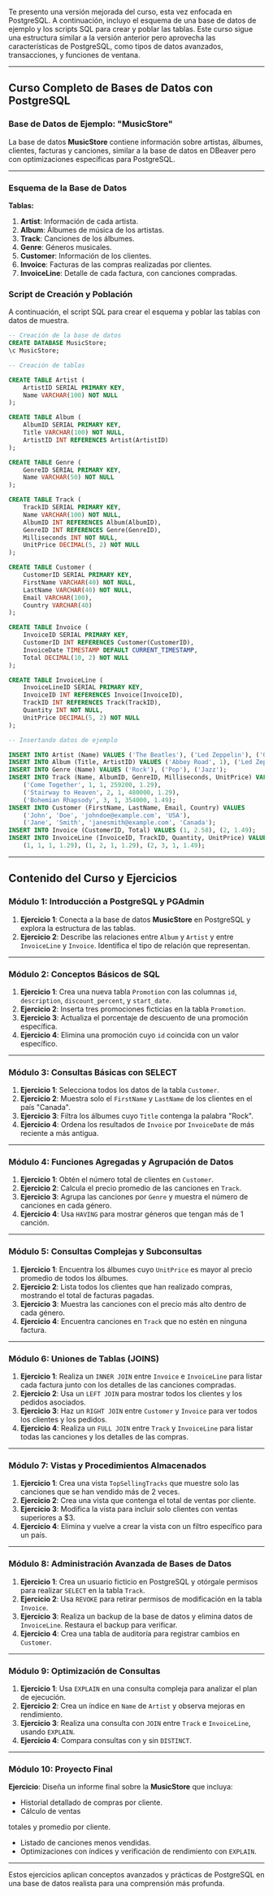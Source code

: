 Te presento una versión mejorada del curso, esta vez enfocada en PostgreSQL. A continuación, incluyo el esquema de una base de datos de ejemplo y los scripts SQL para crear y poblar las tablas. Este curso sigue una estructura similar a la versión anterior pero aprovecha las características de PostgreSQL, como tipos de datos avanzados, transacciones, y funciones de ventana.

---

## **Curso Completo de Bases de Datos con PostgreSQL**

### Base de Datos de Ejemplo: "MusicStore"

La base de datos **MusicStore** contiene información sobre artistas, álbumes, clientes, facturas y canciones, similar a la base de datos en DBeaver pero con optimizaciones específicas para PostgreSQL.

---

### Esquema de la Base de Datos

**Tablas:**
1. **Artist**: Información de cada artista.
2. **Album**: Álbumes de música de los artistas.
3. **Track**: Canciones de los álbumes.
4. **Genre**: Géneros musicales.
5. **Customer**: Información de los clientes.
6. **Invoice**: Facturas de las compras realizadas por clientes.
7. **InvoiceLine**: Detalle de cada factura, con canciones compradas.

### Script de Creación y Población

A continuación, el script SQL para crear el esquema y poblar las tablas con datos de muestra.

```sql
-- Creación de la base de datos
CREATE DATABASE MusicStore;
\c MusicStore;

-- Creación de tablas

CREATE TABLE Artist (
    ArtistID SERIAL PRIMARY KEY,
    Name VARCHAR(100) NOT NULL
);

CREATE TABLE Album (
    AlbumID SERIAL PRIMARY KEY,
    Title VARCHAR(100) NOT NULL,
    ArtistID INT REFERENCES Artist(ArtistID)
);

CREATE TABLE Genre (
    GenreID SERIAL PRIMARY KEY,
    Name VARCHAR(50) NOT NULL
);

CREATE TABLE Track (
    TrackID SERIAL PRIMARY KEY,
    Name VARCHAR(100) NOT NULL,
    AlbumID INT REFERENCES Album(AlbumID),
    GenreID INT REFERENCES Genre(GenreID),
    Milliseconds INT NOT NULL,
    UnitPrice DECIMAL(5, 2) NOT NULL
);

CREATE TABLE Customer (
    CustomerID SERIAL PRIMARY KEY,
    FirstName VARCHAR(40) NOT NULL,
    LastName VARCHAR(40) NOT NULL,
    Email VARCHAR(100),
    Country VARCHAR(40)
);

CREATE TABLE Invoice (
    InvoiceID SERIAL PRIMARY KEY,
    CustomerID INT REFERENCES Customer(CustomerID),
    InvoiceDate TIMESTAMP DEFAULT CURRENT_TIMESTAMP,
    Total DECIMAL(10, 2) NOT NULL
);

CREATE TABLE InvoiceLine (
    InvoiceLineID SERIAL PRIMARY KEY,
    InvoiceID INT REFERENCES Invoice(InvoiceID),
    TrackID INT REFERENCES Track(TrackID),
    Quantity INT NOT NULL,
    UnitPrice DECIMAL(5, 2) NOT NULL
);

-- Insertando datos de ejemplo

INSERT INTO Artist (Name) VALUES ('The Beatles'), ('Led Zeppelin'), ('Queen');
INSERT INTO Album (Title, ArtistID) VALUES ('Abbey Road', 1), ('Led Zeppelin IV', 2), ('A Night at the Opera', 3);
INSERT INTO Genre (Name) VALUES ('Rock'), ('Pop'), ('Jazz');
INSERT INTO Track (Name, AlbumID, GenreID, Milliseconds, UnitPrice) VALUES
    ('Come Together', 1, 1, 259200, 1.29),
    ('Stairway to Heaven', 2, 1, 480000, 1.29),
    ('Bohemian Rhapsody', 3, 1, 354000, 1.49);
INSERT INTO Customer (FirstName, LastName, Email, Country) VALUES 
    ('John', 'Doe', 'johndoe@example.com', 'USA'),
    ('Jane', 'Smith', 'janesmith@example.com', 'Canada');
INSERT INTO Invoice (CustomerID, Total) VALUES (1, 2.58), (2, 1.49);
INSERT INTO InvoiceLine (InvoiceID, TrackID, Quantity, UnitPrice) VALUES 
    (1, 1, 1, 1.29), (1, 2, 1, 1.29), (2, 3, 1, 1.49);
```

---

## Contenido del Curso y Ejercicios

### **Módulo 1: Introducción a PostgreSQL y PGAdmin**

1. **Ejercicio 1**: Conecta a la base de datos **MusicStore** en PostgreSQL y explora la estructura de las tablas.
2. **Ejercicio 2**: Describe las relaciones entre `Album` y `Artist` y entre `InvoiceLine` y `Invoice`. Identifica el tipo de relación que representan.

---

### **Módulo 2: Conceptos Básicos de SQL**

1. **Ejercicio 1**: Crea una nueva tabla `Promotion` con las columnas `id`, `description`, `discount_percent`, y `start_date`.
2. **Ejercicio 2**: Inserta tres promociones ficticias en la tabla `Promotion`.
3. **Ejercicio 3**: Actualiza el porcentaje de descuento de una promoción específica.
4. **Ejercicio 4**: Elimina una promoción cuyo `id` coincida con un valor específico.

---

### **Módulo 3: Consultas Básicas con SELECT**

1. **Ejercicio 1**: Selecciona todos los datos de la tabla `Customer`.
2. **Ejercicio 2**: Muestra solo el `FirstName` y `LastName` de los clientes en el país "Canada".
3. **Ejercicio 3**: Filtra los álbumes cuyo `Title` contenga la palabra "Rock".
4. **Ejercicio 4**: Ordena los resultados de `Invoice` por `InvoiceDate` de más reciente a más antigua.

---

### **Módulo 4: Funciones Agregadas y Agrupación de Datos**

1. **Ejercicio 1**: Obtén el número total de clientes en `Customer`.
2. **Ejercicio 2**: Calcula el precio promedio de las canciones en `Track`.
3. **Ejercicio 3**: Agrupa las canciones por `Genre` y muestra el número de canciones en cada género.
4. **Ejercicio 4**: Usa `HAVING` para mostrar géneros que tengan más de 1 canción.

---

### **Módulo 5: Consultas Complejas y Subconsultas**

1. **Ejercicio 1**: Encuentra los álbumes cuyo `UnitPrice` es mayor al precio promedio de todos los álbumes.
2. **Ejercicio 2**: Lista todos los clientes que han realizado compras, mostrando el total de facturas pagadas.
3. **Ejercicio 3**: Muestra las canciones con el precio más alto dentro de cada género.
4. **Ejercicio 4**: Encuentra canciones en `Track` que no estén en ninguna factura.

---

### **Módulo 6: Uniones de Tablas (JOINS)**

1. **Ejercicio 1**: Realiza un `INNER JOIN` entre `Invoice` e `InvoiceLine` para listar cada factura junto con los detalles de las canciones compradas.
2. **Ejercicio 2**: Usa un `LEFT JOIN` para mostrar todos los clientes y los pedidos asociados.
3. **Ejercicio 3**: Haz un `RIGHT JOIN` entre `Customer` y `Invoice` para ver todos los clientes y los pedidos.
4. **Ejercicio 4**: Realiza un `FULL JOIN` entre `Track` y `InvoiceLine` para listar todas las canciones y los detalles de las compras.

---

### **Módulo 7: Vistas y Procedimientos Almacenados**

1. **Ejercicio 1**: Crea una vista `TopSellingTracks` que muestre solo las canciones que se han vendido más de 2 veces.
2. **Ejercicio 2**: Crea una vista que contenga el total de ventas por cliente.
3. **Ejercicio 3**: Modifica la vista para incluir solo clientes con ventas superiores a $3.
4. **Ejercicio 4**: Elimina y vuelve a crear la vista con un filtro específico para un país.

---

### **Módulo 8: Administración Avanzada de Bases de Datos**

1. **Ejercicio 1**: Crea un usuario ficticio en PostgreSQL y otórgale permisos para realizar `SELECT` en la tabla `Track`.
2. **Ejercicio 2**: Usa `REVOKE` para retirar permisos de modificación en la tabla `Invoice`.
3. **Ejercicio 3**: Realiza un backup de la base de datos y elimina datos de `InvoiceLine`. Restaura el backup para verificar.
4. **Ejercicio 4**: Crea una tabla de auditoría para registrar cambios en `Customer`.

---

### **Módulo 9: Optimización de Consultas**

1. **Ejercicio 1**: Usa `EXPLAIN` en una consulta compleja para analizar el plan de ejecución.
2. **Ejercicio 2**: Crea un índice en `Name` de `Artist` y observa mejoras en rendimiento.
3. **Ejercicio 3**: Realiza una consulta con `JOIN` entre `Track` e `InvoiceLine`, usando `EXPLAIN`.
4. **Ejercicio 4**: Compara consultas con y sin `DISTINCT`.

---

### **Módulo 10: Proyecto Final**

**Ejercicio**: Diseña un informe final sobre la **MusicStore** que incluya:
   - Historial detallado de compras por cliente.
   - Cálculo de ventas

 totales y promedio por cliente.
   - Listado de canciones menos vendidas.
   - Optimizaciones con índices y verificación de rendimiento con `EXPLAIN`.

---

Estos ejercicios aplican conceptos avanzados y prácticas de PostgreSQL en una base de datos realista para una comprensión más profunda.
